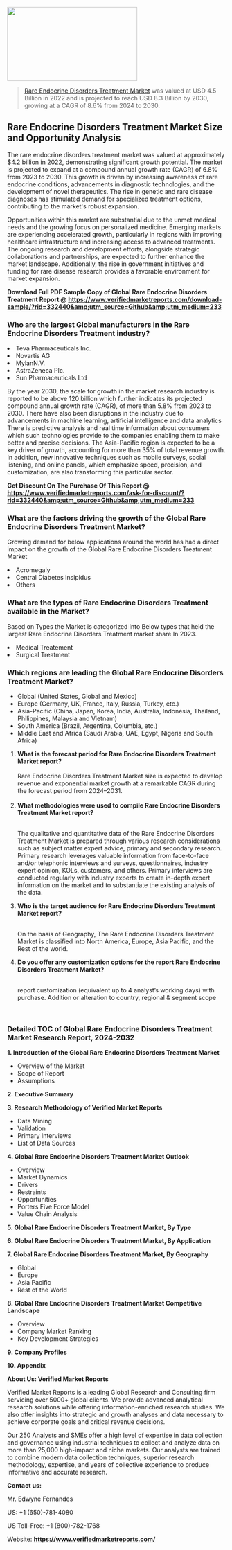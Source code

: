 <img src="https://ffe5etoiles.com/wp-content/uploads/2024/12/MST1-300x171.png" alt="" width="300" height="171" class="alignnone size-medium wp-image-20088" /><blockquote><p><p><a href="https://www.verifiedmarketreports.com/download-sample/?rid=332440&utm_source=Github&utm_medium=233" target="_blank">Rare Endocrine Disorders Treatment Market</a> was valued at USD 4.5 Billion in 2022 and is projected to reach USD 8.3 Billion by 2030, growing at a CAGR of 8.6% from 2024 to 2030.</p></blockquote><p><h2>Rare Endocrine Disorders Treatment Market Size and Opportunity Analysis</h2><p>The rare endocrine disorders treatment market was valued at approximately $4.2 billion in 2022, demonstrating significant growth potential. The market is projected to expand at a compound annual growth rate (CAGR) of 6.8% from 2023 to 2030. This growth is driven by increasing awareness of rare endocrine conditions, advancements in diagnostic technologies, and the development of novel therapeutics. The rise in genetic and rare disease diagnoses has stimulated demand for specialized treatment options, contributing to the market's robust expansion.</p><p>Opportunities within this market are substantial due to the unmet medical needs and the growing focus on personalized medicine. Emerging markets are experiencing accelerated growth, particularly in regions with improving healthcare infrastructure and increasing access to advanced treatments. The ongoing research and development efforts, alongside strategic collaborations and partnerships, are expected to further enhance the market landscape. Additionally, the rise in government initiatives and funding for rare disease research provides a favorable environment for market expansion.</p></p><p class=""><strong>Download Full PDF Sample Copy of Global Rare Endocrine Disorders Treatment Report @ <a href="https://www.verifiedmarketreports.com/download-sample/?rid=332440&amp;utm_source=Github&amp;utm_medium=233" target="_blank">https://www.verifiedmarketreports.com/download-sample/?rid=332440&amp;utm_source=Github&amp;utm_medium=233</a></strong></p><h3 id="" class="">Who are the largest Global manufacturers in the Rare Endocrine Disorders Treatment industry?</h3><p><li>Teva Pharmaceuticals Inc.</li><li> Novartis AG</li><li> MylanN.V.</li><li> AstraZeneca Plc.</li><li> Sun Pharmaceuticals Ltd</li></p><div class=""><div class="" dir="" data-message-author-role="" data-message-id="" data-message-model-slug=""><div class=""><div class=""><div class=""><div class="" dir="" data-message-author-role="" data-message-id="" data-message-model-slug=""><div class=""><div class=""><p>By the year 2030, the scale for growth in the market research industry is reported to be above 120 billion which further indicates its projected compound annual growth rate (CAGR), of more than 5.8% from 2023 to 2030. There have also been disruptions in the industry due to advancements in machine learning, artificial intelligence and data analytics There is predictive analysis and real time information about consumers which such technologies provide to the companies enabling them to make better and precise decisions. The Asia-Pacific region is expected to be a key driver of growth, accounting for more than 35% of total revenue growth. In addition, new innovative techniques such as mobile surveys, social listening, and online panels, which emphasize speed, precision, and customization, are also transforming this particular sector.</p><p><strong>Get Discount On The Purchase Of This Report @&nbsp; <a href="https://www.verifiedmarketreports.com/ask-for-discount/?rid=332440&amp;utm_source=Github&amp;utm_medium=233" target="_blank">https://www.verifiedmarketreports.com/ask-for-discount/?rid=332440&amp;utm_source=Github&amp;utm_medium=233</a></strong></p></div></div></div></div></div></div></div></div><h3 id="" class="">What are the factors driving the growth of the Global Rare Endocrine Disorders Treatment Market?</h3><p id="" class="">Growing demand for below applications around the world has had a direct impact on the growth of the Global Rare Endocrine Disorders Treatment Market</p><p id="" class=""><li>Acromegaly</li><li> Central Diabetes Insipidus</li><li> Others</li></p><h3 id="" class="">What are the types of Rare Endocrine Disorders Treatment available in the Market?</h3><p id="" class="">Based on Types the Market is categorized into Below types that held the largest Rare Endocrine Disorders Treatment market share In 2023.</p><p id="" class=""><li>Medical Treatement</li><li> Surgical Treatment</li></p><h3 id="" class="">Which regions are leading the Global Rare Endocrine Disorders Treatment Market?</h3><ul><li>Global (United States, Global and Mexico)</li><li>Europe (Germany, UK, France, Italy, Russia, Turkey, etc.)</li><li>Asia-Pacific (China, Japan, Korea, India, Australia, Indonesia, Thailand, Philippines, Malaysia and Vietnam)</li><li>South America (Brazil, Argentina, Columbia, etc.)</li><li>Middle East and Africa (Saudi Arabia, UAE, Egypt, Nigeria and South Africa)</li></ul><p><ol><li><strong>What is the forecast period for Rare Endocrine Disorders Treatment Market report?<br /></strong><br /><span data-sheets-root="1" data-sheets-value="{&quot;1&quot;:2,&quot;2&quot;:&quot;XXXX size is expected to develop revenue and exponential market growth at a remarkable CAGR during the forecast period from 2024&ndash;2030.&quot;}" data-sheets-userformat="{&quot;2&quot;:12674,&quot;4&quot;:{&quot;1&quot;:2,&quot;2&quot;:16776960},&quot;10&quot;:2,&quot;11&quot;:0,&quot;15&quot;:&quot;Arial&quot;,&quot;16&quot;:12}">Rare Endocrine Disorders Treatment Market size is expected to develop revenue and exponential market growth at a remarkable CAGR during the forecast period from 2024&ndash;2031.</span><br /><br /></li><li><strong>What methodologies were used to compile Rare Endocrine Disorders Treatment Market report?<br /><br /></strong><p>The qualitative and quantitative data of the&nbsp;Rare Endocrine Disorders Treatment Market is prepared through various research considerations such as subject matter expert advice, primary and secondary research. Primary research leverages valuable information from face-to-face and/or telephonic interviews and surveys, questionnaires, industry expert opinion, KOLs, customers, and others. Primary interviews are conducted regularly with industry experts to create in-depth expert information on the market and to substantiate the existing analysis of the data.&nbsp;</p></li><li><strong>Who is the target audience for Rare Endocrine Disorders Treatment Market report?<br /><br /></strong><p>On the basis of Geography, The&nbsp;Rare Endocrine Disorders Treatment Market is classified into North America, Europe, Asia Pacific, and the Rest of the world.</p></li><li><strong>Do you offer any customization options for the report Rare Endocrine Disorders Treatment Market?<br /><br /></strong><p>report customization (equivalent up to 4 analyst&rsquo;s working days) with purchase. Addition or alteration to country, regional &amp; segment scope</p><p>&nbsp;</p></li></ol></p><h3 id="" class="">Detailed TOC of Global Rare Endocrine Disorders Treatment Market Research Report, 2024-2032</h3><p id="" class=""><strong>1. Introduction of the Global Rare Endocrine Disorders Treatment Market</strong></p><ul><li>Overview of the Market</li><li>Scope of Report</li><li>Assumptions</li></ul><p id="" class=""><strong>2. Executive Summary</strong></p><p id="" class=""><strong>3. Research Methodology of&nbsp;Verified Market Reports</strong></p><ul><li>Data Mining</li><li>Validation</li><li>Primary Interviews</li><li>List of Data Sources</li></ul><p id="" class=""><strong>4. Global Rare Endocrine Disorders Treatment Market Outlook</strong></p><ul><li>Overview</li><li>Market Dynamics</li><li>Drivers</li><li>Restraints</li><li>Opportunities</li><li>Porters Five Force Model</li><li>Value Chain Analysis</li></ul><p id="" class=""><strong>5. Global Rare Endocrine Disorders Treatment Market, By&nbsp;Type</strong></p><p id="" class=""><strong>6. Global Rare Endocrine Disorders Treatment Market, By Application</strong></p><p id="" class=""><strong>7. Global Rare Endocrine Disorders Treatment Market, By Geography</strong></p><ul><li>Global</li><li>Europe</li><li>Asia Pacific</li><li>Rest of the World</li></ul><p id="" class=""><strong>8. Global Rare Endocrine Disorders Treatment Market Competitive Landscape</strong></p><ul><li>Overview</li><li>Company Market Ranking</li><li>Key Development Strategies</li></ul><p id="" class=""><strong>9. Company Profiles</strong></p><p id="" class=""><strong>10. Appendix</strong></p><p id="" class=""><strong>About Us: Verified Market Reports</strong></p><p id="" class="">Verified Market Reports is a leading Global Research and Consulting firm servicing over 5000+ global clients. We provide advanced analytical research solutions while offering information-enriched research studies. We also offer insights into strategic and growth analyses and data necessary to achieve corporate goals and critical revenue decisions.</p><p id="" class="">Our 250 Analysts and SMEs offer a high level of expertise in data collection and governance using industrial techniques to collect and analyze data on more than 25,000 high-impact and niche markets. Our analysts are trained to combine modern data collection techniques, superior research methodology, expertise, and years of collective experience to produce informative and accurate research.</p><p id="" class=""><strong>Contact us:</strong></p><p id="" class="">Mr. Edwyne Fernandes</p><p id="" class="">US: +1 (650)-781-4080</p><p id="" class="">US Toll-Free: +1 (800)-782-1768</p><p id="" class="">Website: <a target="" data-test-app-aware-link=""><strong>https://www.verifiedmarketreports.com/</strong></a></p>
